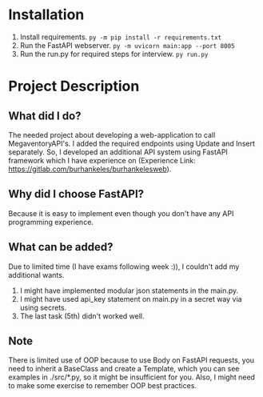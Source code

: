 # Installation
1. Install requirements.
    ``py -m pip install -r requirements.txt``
2. Run the FastAPI webserver.
    ``py -m uvicorn main:app --port 8005``
3. Run the run.py for required steps for interview.
    ``py run.py``

# Project Description

## What did I do?
The needed project about developing a web-application to call MegaventoryAPI's.
I added the required endpoints using Update and Insert separately.
So, I developed an additional API system using FastAPI framework which I have experience on 
(Experience Link: https://gitlab.com/burhankeles/burhankelesweb).

## Why did I choose FastAPI?
Because it is easy to implement even though you don't have any API programming experience.

## What can be added?
Due to limited time (I have exams following week :)), I couldn't add my additional wants.
1. I might have implemented modular json statements in the main.py.
2. I might have used api_key statement on main.py in a secret way via using secrets.
3. The last task (5th) didn't worked well.

## Note
There is limited use of OOP because to use Body on FastAPI requests, you need to inherit a BaseClass and create 
a Template, which you can see examples in ./src/*.py, so it might be insufficient for you. 
Also, I might need to make some exercise to remember OOP best practices.



